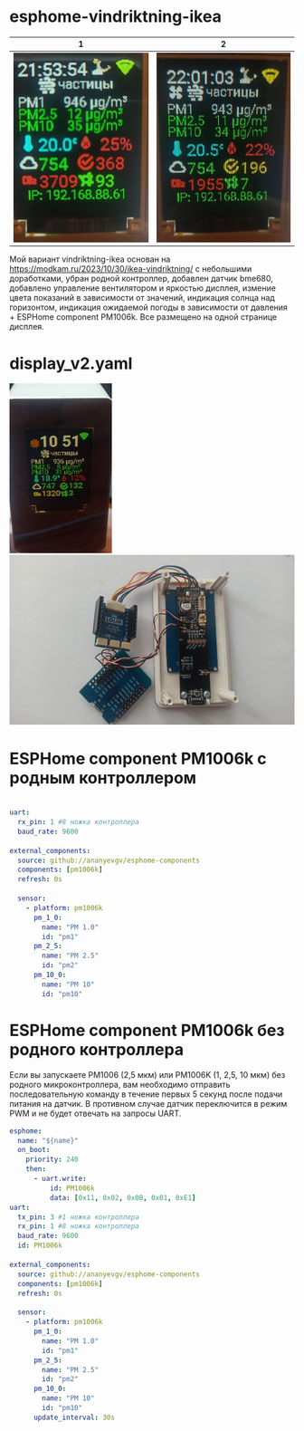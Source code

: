 # esphome-vindriktning-ikea
| 1                                                    | 2                                                   | 
|------------------------------------------------------|-----------------------------------------------------|
| ![1](https://github.com/ananyevgv/esphome-vindriktning-ikea/blob/main/1704567361805.jpg) | ![2](https://github.com/ananyevgv/esphome-vindriktning-ikea/blob/main/1704567697413.jpg) |

Мой вариант vindriktning-ikea основан на https://modkam.ru/2023/10/30/ikea-vindriktning/ 
с небольшими  доработками, убран родной контроллер, добавлен датчик bme680, добавлено управление вентилятором и яркостью дисплея, измение цвета показаний в зависимости от значений, индикация солнца над горизонтом, индикация ожидаемой погоды в зависимости от давления + ESPHome component PM1006k.
Все размещено на одной странице дисплея.

# display_v2.yaml
<img src="https://github.com/ananyevgv/esphome-vindriktning-ikea/blob/main/v2.jpg" height="300" alt="v2">
<img src="https://github.com/ananyevgv/esphome-vindriktning-ikea/blob/main/ikea.jpg" height="300" alt="board">

# ESPHome component PM1006k с родным контроллером
```yaml

uart:
  rx_pin: 1 #8 ножка контроллера
  baud_rate: 9600

external_components:
  source: github://ananyevgv/esphome-components
  components: [pm1006k]
  refresh: 0s

  sensor:
    - platform: pm1006k
      pm_1_0:   
        name: "PM 1.0"
        id: "pm1"
      pm_2_5:
        name: "PM 2.5"
        id: "pm2"
      pm_10_0:
        name: "PM 10"
        id: "pm10"

```
# ESPHome component PM1006k без родного контроллера


Если вы запускаете PM1006 (2,5 мкм) или PM1006K (1, 2,5, 10 мкм) без родного микроконтроллера, вам необходимо отправить последовательную команду в течение первых 5 секунд после подачи питания на датчик. В противном случае датчик переключится в режим PWM и не будет отвечать на запросы UART. 

```yaml
esphome:
  name: "${name}"
  on_boot:
    priority: 240
    then:
      - uart.write:
          id: PM1006k
          data: [0x11, 0x02, 0x0B, 0x01, 0xE1]
uart:
  tx_pin: 3 #1 ножка контроллера
  rx_pin: 1 #8 ножка контроллера
  baud_rate: 9600
  id: PM1006k

external_components:
  source: github://ananyevgv/esphome-components
  components: [pm1006k]
  refresh: 0s

  sensor:
    - platform: pm1006k
      pm_1_0:   
        name: "PM 1.0"
        id: "pm1"
      pm_2_5:
        name: "PM 2.5"
        id: "pm2"
      pm_10_0:
        name: "PM 10"
        id: "pm10"
      update_interval: 30s
```

